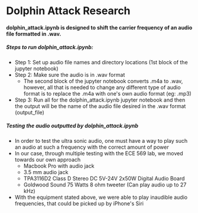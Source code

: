# Dolphin Attack Research

#### dolphin_attack.ipynb is designed to shift the carrier frequency of an audio file formatted in .wav.

##### Steps to run dolphin_attack.ipynb:

- Step 1: Set up audio file names and directory locations (1st block of the
  jupyter notebook)
- Step 2: Make sure the audio is in .wav format
  - The second block of the jupyter notebook converts .m4a to .wav, however, all
    that is needed to change any different type of audio format is to replace
    the .m4a with one's own audio format (eg: .mp3)
- Step 3: Run all for the dolphin_attack.ipynb jupyter notebook and then the
  output will be the name of the audio file desired in the .wav format
  (output_file)

##### Testing the audio outputted by dolphin_attack.ipynb

- In order to test the ultra sonic audio, one must have a way to play such an
  audio at such a frequency with the correct amount of power
- In our case, through multiple testing with the ECE 569 lab, we moved towards
  our own approach
  - Macbook Pro with audio jack
  - 3.5 mm audio jack
  - TPA3116D2 Class D Stereo DC 5V-24V 2x50W Digital Audio Board
  - Goldwood Sound 75 Watts 8 ohm tweeter (Can play audio up to 27 kHz)
- With the equipment stated above, we were able to play inaudible audio
  frequencies, that could be picked up by iPhone's Siri
